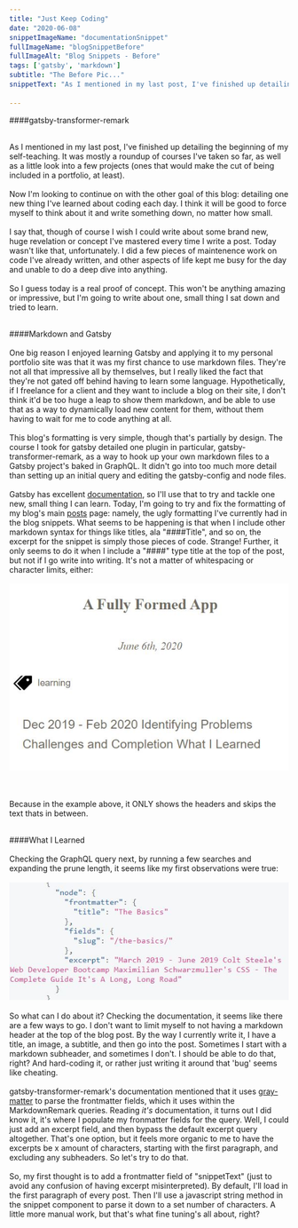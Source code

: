 ```yaml
---
title: "Just Keep Coding"
date: "2020-06-08"
snippetImageName: "documentationSnippet"
fullImageName: "blogSnippetBefore"
fullImageAlt: "Blog Snippets - Before"
tags: ['gatsby', 'markdown']
subtitle: "The Before Pic..."
snippetText: "As I mentioned in my last post, I've finished up detailing the beginning of my self-teaching.  It was mostly a roundup of courses I've taken so far, as well as a little look into a few projects (ones that would make the cut of being included in a portfolio, at least)."

---
```

####gatsby-transformer-remark
<br>
<br>

As I mentioned in my last post, I've finished up detailing the beginning of my self-teaching.  It was mostly a roundup of courses I've taken so far, as well as a little look into a few projects (ones that would make the cut of being included in a portfolio, at least).
<br>
<br>
Now I'm looking to continue on with the other goal of this blog: detailing one new thing I've learned about coding each day.  I think it will be good to force myself to think about it and write something down, no matter how small.
<br>
<br>
I say that, though of course I wish I could write about some brand new, huge revelation or concept I've mastered every time I write a post.  Today wasn't like that, unfortunately.  I did a few pieces of maintenence work on code I've already written, and other aspects of life kept me busy for the day and unable to do a deep dive into anything.
<br>
<br>
So I guess today is a real proof of concept.  This won't be anything amazing or impressive, but I'm going to write about one, small thing I sat down and tried to learn. 
<br>
<br>

####Markdown and Gatsby
<br>
<br>
One big reason I enjoyed learning Gatsby and applying it to my personal portfolio site was that it was my first chance to use markdown files.  They're not all that impressive all by themselves, but I really liked the fact that they're not gated off behind having to learn some language.  Hypothetically, if I freelance for a client and they want to include a blog on their site, I don't think it'd be too huge a leap to show them markdown, and be able to use that as a way to dynamically load new content for them, without them having to wait for me to code anything at all.
<br>
<br>
This blog's formatting is very simple, though that's partially by design.  The course I took for gatsby detailed one plugin in particular, gatsby-transformer-remark, as a way to hook up your own markdown files to a Gatsby project's baked in GraphQL.  It didn't go into too much more detail than setting up an initial query and editing the gatsby-config and node files. 
<br>
<br>
Gatsby has excellent <a href = "https://www.gatsbyjs.org/packages/gatsby-transformer-remark/">documentation</a>, so I'll use that to try and tackle one new, small thing I can learn.  Today, I'm going to try and fix the formatting of my blog's main <a href = "/blog">posts</a> page: namely, the ugly formatting I've currently had in the blog snippets.  What seems to be happening is that when I include other markdown syntax for things like titles, ala "####Title", and so on, the excerpt for the snippet is simply those pieces of code.  Strange!  Further, it only seems to do it when I include a "####" type title at the top of the post, but not if I go write into writing.  It's not a matter of whitespacing or character limits, either:
<br>
<br>
<img src = "../images/blogPics/snippetSyntaxExample.JPG" alt = "Blog Snippet Text Example">

<br>
<br>
Because in the example above, it ONLY shows the headers and skips the text thats in between.
<br>
<br>

####What I Learned
<br>
<br>
Checking the GraphQL query next, by running a few searches and expanding the prune length, it seems like my first observations were true:
<br>
<br>
<img src = "../images/blogPics/graphQlExample.JPG" alt = "GraphQL Query Example">
<br>
<br>
So what can I do about it?  Checking the documentation, it seems like there are a few ways to go.  I don't want to limit myself to not having a markdown header at the top of the blog post.  By the way I currently write it, I have a title, an image, a subtitle, and then go into the post.  Sometimes I start with a markdown subheader, and sometimes I don't.  I should be able to do that, right?  And hard-coding it, or rather just writing it around that 'bug' seems like cheating.
<br>
<br>
gatsby-transformer-remark's documentation mentioned that it uses <a href = "https://github.com/jonschlinkert/gray-matter">gray-matter</a> to parse the frontmatter fields, which it uses within the MarkdownRemark queries.  Reading <em>it's</em> documentation, it turns out I did know it, it's where I populate my fronmatter fields for the query.  Well, I could just add an excerpt field, and then bypass the default excerpt query altogether.  That's one option, but it feels more organic to me to have the excerpts be x amount of characters, starting with the first paragraph, and excluding any subheaders.  So let's try to do that.
<br>
<br>
So, my first thought is to add a frontmatter field of "snippetText" (just to avoid any confusion of having excerpt misinterpreted).  By default, I'll load in the first paragraph of every post.  Then I'll use a javascript string method in the snippet component to parse it down to a set number of characters.  A little more manual work, but that's what fine tuning's all about, right?